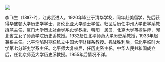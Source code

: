 ![](https://s2.loli.net/2022/08/31/PZ3CtnruHDMvGA1.png)

李飞生（1897-?），江苏武进人。1920年毕业于清华学校，同年赴美留学，先后获得华盛顿大学历史学学士、哥伦比亚大学硕士学位。归回后历任中州大学史学系教授兼主任，厦门大学历史社会学系史学教授，朝阳、民国、北京大学等校讲师，河北省立女子师范学院历史系教授。1932起任北平师范大学历史系教授，1933年起兼系主任。北平沦陷时期任私立中国大学财经系教授。抗战胜利后，任北平临时大学第七分班史学系主任。北平师大复校后，任历史系主任。中华人民共和国成立后，任北京师范大学历史系教授。1955年后情况不详。